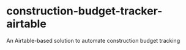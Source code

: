 # construction-budget-tracker-airtable
An Airtable-based solution to automate construction budget tracking
